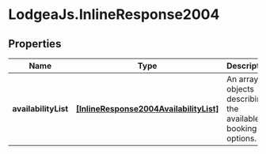 # LodgeaJs.InlineResponse2004

## Properties

Name | Type | Description | Notes
------------ | ------------- | ------------- | -------------
**availabilityList** | [**[InlineResponse2004AvailabilityList]**](InlineResponse2004AvailabilityList.md) | An array of objects describing the available booking options. | 


